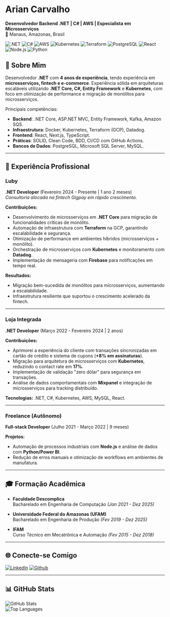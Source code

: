 # Arian Carvalho

**Desenvolvedor Backend .NET | C# | AWS | Especialista em Microsserviços**  
📍 Manaus, Amazonas, Brasil  

![.NET](https://img.shields.io/badge/.NET-5C2D91?style=for-the-badge&logo=.net&logoColor=white) ![C#](https://img.shields.io/badge/C%23-000?style=for-the-badge&logo=c-sharp&logoColor=823085) ![AWS](https://img.shields.io/badge/AWS-000?style=for-the-badge&logo=amazon-aws&logoColor=FF9900) ![Kubernetes](https://img.shields.io/badge/Kubernetes-000?style=for-the-badge&logo=kubernetes&logoColor=326CE5) ![Terraform](https://img.shields.io/badge/Terraform-000?style=for-the-badge&logo=terraform) ![PostgreSQL](https://img.shields.io/badge/PostgreSQL-000?style=for-the-badge&logo=postgresql) ![React](https://img.shields.io/badge/React-000?style=for-the-badge&logo=react) ![Node.js](https://img.shields.io/badge/Node.js-000?style=for-the-badge&logo=node.js) ![Python](https://img.shields.io/badge/Python-000?style=for-the-badge&logo=python)

## 📌 Sobre Mim  
Desenvolvedor **.NET** com **4 anos de experiência**, tendo experiência em **microsserviços, fintech e e-commerce**. Experiência sólida em arquiteturas escaláveis utilizando **.NET Core, C#, Entity Framework** e **Kubernetes**, com foco em otimização de performance e migração de monólitos para microsserviços.  

Principais competências:  
- **Backend**: .NET Core, ASP.NET MVC, Entity Framework, Kafka, Amazon SQS.  
- **Infraestrutura**: Docker, Kubernetes, Terraform (GCP), Datadog.  
- **Frontend**: React, Next.js, TypeScript.  
- **Práticas**: SOLID, Clean Code, BDD, CI/CD com GitHub Actions.  
- **Bancos de Dados**: PostgreSQL, Microsoft SQL Server, MySQL.  

---

## 🚀 Experiência Profissional  

### **Luby**  
**.NET Developer** (Fevereiro 2024 - Presente | 1 ano 2 meses)  
_Consultoria alocada na fintech Gigpay em rápido crescimento._  

**Contribuições:**  
- Desenvolvimento de microsserviços em **.NET Core** para migração de funcionalidades críticas de monólito.  
- Automação de infraestrutura com **Terraform** na GCP, garantindo escalabilidade e segurança.  
- Otimização de performance em ambientes híbridos (microsserviços + monólito).  
- Orchestração de microsserviços com **Kubernetes** e monitoramento com **Datadog**.  
- Implementação de mensageria com **Firebase** para notificações em tempo real.  

**Resultados:**  
- Migração bem-sucedida de monólitos para microsserviços, aumentando a escalabilidade.  
- Infraestrutura resiliente que suportou o crescimento acelerado da fintech.  

---

### **Loja Integrada**  
**.NET Developer** (Março 2022 - Fevereiro 2024 | 2 anos)  

**Contribuições:**  
- Aprimorei a experiência do cliente com transações sincronizadas em cartão de crédito e sistema de cupons (**+8% em assinaturas**).  
- Migração para arquitetura de microsserviços com **Kubernetes**, reduzindo o contact rate em **17%**.  
- Implementação de validação "zero dólar" para segurança em transações.  
- Análise de dados comportamentais com **Mixpanel** e integração de microsserviços para tracking distribuído.  

**Tecnologias:** .NET, C#, Kubernetes, AWS, MySQL, React.  

---

### **Freelance (Autônomo)**  
**Full-stack Developer** (Julho 2021 - Março 2022 | 9 meses)  

**Projetos:**  
- Automação de processos industriais com **Node.js** e análise de dados com **Python/Power BI**.  
- Redução de erros manuais e otimização de workflows em ambientes de manufatura.  

---

## 🎓 Formação Acadêmica  
- **Faculdade Descomplica**  
  Bacharelado em Engenharia de Computação *(Jan 2021 - Dez 2025)*  

- **Universidade Federal do Amazonas (UFAM)**  
  Bacharelado em Engenharia de Produção *(Fev 2019 - Dez 2025)*  

- **IFAM**  
  Curso Técnico em Mecatrônica e Automação *(Fev 2015 - Dez 2018)*  

---

## 🌐 Conecte-se Comigo  
[![LinkedIn](https://img.shields.io/badge/LinkedIn-000?style=for-the-badge&logo=linkedin)](https://www.linkedin.com/in/ariancarvalho/) 
[![Github](https://img.shields.io/badge/GitHub-000?style=for-the-badge&logo=github)](https://github.com/ArianVCarvalho)  

---

## 📊 GitHub Stats  
![GitHub Stats](https://github-readme-stats.vercel.app/api?username=ArianVCarvalho&theme=transparent&bg_color=000&border_color=30A3DC&show_icons=true&icon_color=30A3DC&title_color=E94D5F&text_color=FFF)  
![Top Languages](https://github-readme-stats-git-masterrstaa-rickstaa.vercel.app/api/top-langs/?username=ArianVCarvalho&layout=compact&bg_color=000&border_color=30A3DC&title_color=E94D5F&text_color=FFF)  
